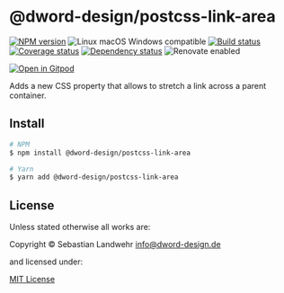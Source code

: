 <!-- TITLE/ -->
# @dword-design/postcss-link-area
<!-- /TITLE -->

<!-- BADGES/ -->
[![NPM version](https://img.shields.io/npm/v/@dword-design/postcss-link-area.svg)](https://npmjs.org/package/@dword-design/postcss-link-area)
![Linux macOS Windows compatible](https://img.shields.io/badge/os-linux%20%7C%C2%A0macos%20%7C%C2%A0windows-blue)
[![Build status](https://img.shields.io/github/workflow/status/dword-design/postcss-link-area/build)](https://github.com/dword-design/postcss-link-area/actions)
[![Coverage status](https://img.shields.io/coveralls/dword-design/postcss-link-area)](https://coveralls.io/github/dword-design/postcss-link-area)
[![Dependency status](https://img.shields.io/david/dword-design/postcss-link-area)](https://david-dm.org/dword-design/postcss-link-area)
![Renovate enabled](https://img.shields.io/badge/renovate-enabled-brightgreen)

[![Open in Gitpod](https://gitpod.io/button/open-in-gitpod.svg)](https://gitpod.io/#https://github.com/dword-design/postcss-link-area)
<!-- /BADGES -->

<!-- DESCRIPTION/ -->
Adds a new CSS property that allows to stretch a link across a parent container.
<!-- /DESCRIPTION -->

<!-- INSTALL/ -->
## Install

```bash
# NPM
$ npm install @dword-design/postcss-link-area

# Yarn
$ yarn add @dword-design/postcss-link-area
```
<!-- /INSTALL -->

<!-- LICENSE/ -->
## License

Unless stated otherwise all works are:

Copyright &copy; Sebastian Landwehr <info@dword-design.de>

and licensed under:

[MIT License](https://opensource.org/licenses/MIT)
<!-- /LICENSE -->
